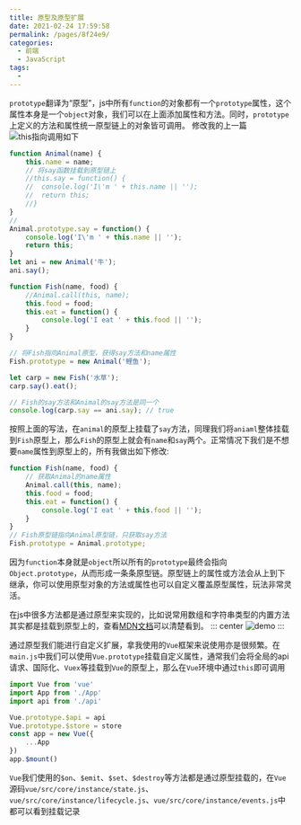 ```yaml
---
title: 原型及原型扩展
date: 2021-02-24 17:59:58
permalink: /pages/8f24e9/
categories:
  - 前端
  - JavaScript
tags:
  - 
---
```

`prototype`翻译为“原型”，js中所有`function`的对象都有一个`prototype`属性，这个属性本身是一个`object`对象，我们可以在上面添加属性和方法。同时，`prototype`上定义的方法和属性统一原型链上的对象皆可调用。
修改我的上一篇![this指向调用](/pages/fac843/)如下
```js
function Animal(name) {	
    this.name = name;	
	// 将say函数挂载到原型链上
	//this.say = function() {
	//	console.log('I\'m ' + this.name || '');
	//	return this;
	//}
}
// 
Animal.prototype.say = function() {
	console.log('I\'m ' + this.name || '');
	return this;
}
let ani = new Animal('牛');
ani.say();

function Fish(name, food) {
	//Animal.call(this, name);
	this.food = food;
	this.eat = function() {
	    console.log('I eat ' + this.food || '');
	}
}

// 将Fish指向Animal原型，获得say方法和name属性
Fish.prototype = new Animal('鲤鱼');

let carp = new Fish('水草');
carp.say().eat();

// Fish的say方法和Animal的say方法是同一个
console.log(carp.say == ani.say); // true
```

按照上面的写法，在`animal`的原型上挂载了`say`方法，同理我们将`aniaml`整体挂载到`Fish`原型上，那么`Fish`的原型上就会有`name`和`say`两个。正常情况下我们是不想要`name`属性到原型上的，所有我做出如下修改:
```js
function Fish(name, food) {
	// 获取Animal的name属性
	Animal.call(this, name);
	this.food = food;
	this.eat = function() {
	    console.log('I eat ' + this.food || '');
	}
}
// Fish原型链指向Animal原型链，只获取say方法
Fish.prototype = Animal.prototype;
```

因为`function`本身就是`object`所以所有的`prototype`最终会指向`Object.prototype`，从而形成一条条原型链。原型链上的属性或方法会从上到下继承，你可以使用原型对象的方法或属性也可以自定义覆盖原型属性，玩法非常灵活。

在js中很多方法都是通过原型来实现的，比如说常用数组和字符串类型的内置方法其实都是挂载到原型上的，查看[MDN文档](https://developer.mozilla.org/en-us/docs/Web/JavaScript/Reference/Global_Objects/Array)可以清楚看到。
::: center
![demo](https://lhost.oss-cn-chengdu.aliyuncs.com/blog/20210128145350.png)
:::

通过原型我们能进行自定义扩展，拿我使用的`Vue`框架来说使用亦是很频繁。在`main.js`中我们可以使用`Vue.prototype`挂载自定义属性，通常我们会将全局的api请求、国际化、`Vuex`等挂载到`Vue`的原型上，那么在`Vue`环境中通过`this`即可调用
```js
import Vue from 'vue'
import App from './App'
import api from './api'

Vue.prototype.$api = api
Vue.prototype.$store = store
const app = new Vue({
    ...App
})
app.$mount()
```

`Vue`我们使用的`$on`、`$emit`、`$set`、`$destroy`等方法都是通过原型挂载的，在`Vue`源码`vue/src/core/instance/state.js`、`vue/src/core/instance/lifecycle.js`、`vue/src/core/instance/events.js`中都可以看到挂载记录





